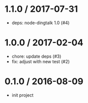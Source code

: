 
1.1.0 / 2017-07-31
==================

  * deps: node-dingtalk 1.0 (#4)

1.0.0 / 2017-02-04
==================

  * chore: update deps (#3)
  * fix: adjust with new test (#2)

0.1.0 / 2016-08-09
==================
  * init project

